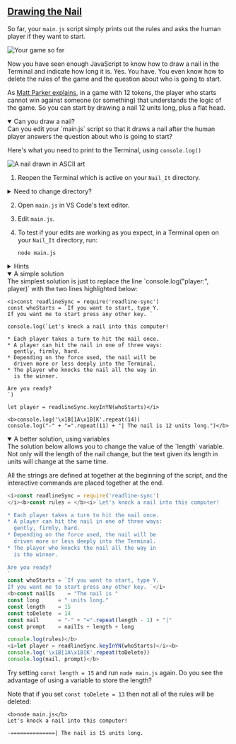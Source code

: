 <!-- Drawing the Nail -->
<section
  id="drawing-the-nail"
  aria-labelledby="drawing-the-nail"
  data-item="Drawing the Nail"
>
  <h2><a href="#drawing-the-nail">Drawing the Nail</a></h2>
  
So far, your `main.js` script simply prints out the rules and asks the human player if they want to start.

![Your game so far](images/useReadlineSync.webp)

Now you have seen enough JavaScript to know how to draw a nail in the Terminal and indicate how long it is. Yes. You have. You even know how to delete the rules of the game and the question about who is going to start.

As [Matt Parker explains](https://www.youtube.com/watch?v=9KABcmczPdg&t=291s), in a game with 12 tokens, the player who starts cannot win against someone (or something) that understands the logic of the game. So you can start by drawing a nail 12 units long, plus a flat head.

<details class="challenge" open>
<summary>Can you draw a nail?</summary>
Can you edit your `main.js` script so that it draws a nail after the human player answers the question about who is going to start?

Here's what you need to print to the Terminal, using `console.log()`

![A nail drawn in ASCII art](images/nailLength12.webp)

1. Reopen the Terminal which is active on your `Nail_It` directory.

<details class="trouble">
<summary>Need to change directory?</summary>
If you have only the `strings` directory open, run...

```tex-w
strings % <b>cd ../../</b>
james@M1 Nail_It % 
```

... to change directory to the grandparent of the `Nail_It/Tests/strings` directory.

</details>

2. Open `main.js` in VS Code's text editor.
3. Edit `main.js`.
4. To test if your edits are working as you expect, in a Terminal open on your `Nail_It` directory, run:

   ```tex-w
   node main.js
   ```

<details class="hint">
<summary>Hints</summary>
* You can use the [string concatenator operator `+`](https://www.freecodecamp.org/news/how-js-string-concatenation-works/) to join two strings together.
* You can use the string method `.repeat()` to generate a long string by repeating a shorter string.
* You can use `'\x1B[1A\x1B[K'` with `console.log()` to delete a line of text from the Terminal.
* If you use `console.log()` with two parameters, a space will automatically be added between the paramaters in the output.
* Remember to save your file before you run `node main.js`.

</details>

<details class="solution" open>
<summary>A simple solution</summary>
The simplest solution is just to replace the line `console.log("player:", player)` with the two lines highlighted below:

```javascript-w
<i>const readlineSync = require('readline-sync')
const whoStarts = `If you want to start, type Y.
If you want me to start press any other key. `

console.log(`Let's knock a nail into this computer!

* Each player takes a turn to hit the nail once.
* A player can hit the nail in one of three ways:
  gently, firmly, hard.
* Depending on the force used, the nail will be
  driven more or less deeply into the Terminal.
* The player who knocks the nail all the way in
  is the winner.

Are you ready?
`)

let player = readlineSync.keyInYN(whoStarts)</i>

<b>console.log('\x1B[1A\x1B[K'.repeat(14))
console.log("-" + "=".repeat(11) + "| The nail is 12 units long.")</b>
```

</details>

<details class="solution" open>
<summary>A better solution, using variables</summary>
The solution below allows you to change the value of the `length` variable. Not only will the length of the nail change, but the text given its length in units will change at the same time.

All the strings are defined at together at the beginning of the script, and the interactive commands are placed together at the end.

```javascript
<i>const readlineSync = require('readline-sync')
</i><b>const rules = </b><i>`Let's knock a nail into this computer!

* Each player takes a turn to hit the nail once.
* A player can hit the nail in one of three ways:
  gently, firmly, hard.
* Depending on the force used, the nail will be
  driven more or less deeply into the Terminal.
* The player who knocks the nail all the way in
  is the winner.

Are you ready?
`
const whoStarts = `If you want to start, type Y.
If you want me to start press any other key. `</i>
<b>const nailIs    = "The nail is "
const long      = " units long."
const length    = 15
const toDelete  = 14
const nail      = "-" + "=".repeat(length - 1) + "|"
const prompt    = nailIs + length + long

console.log(rules)</b>
<i>let player = readlineSync.keyInYN(whoStarts)</i><b>
console.log('\x1B[1A\x1B[K'.repeat(toDelete))
console.log(nail, prompt)</b>
```

Try setting `const length = 15` and run `node main.js` again. Do you see the advantage of using a variable to store the length?

Note that if you set `const toDelete = 13` then not all of the rules will be deleted:

```tex-w
<b>node main.js</b>
Let's knock a nail into this computer!

-==============| The nail is 15 units long.
```

</details>
</details>

</section>